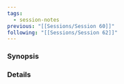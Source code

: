 ```yaml
---
tags:
  - session-notes
previous: "[[Sessions/Session 60]]"
following: "[[Sessions/Session 62]]"
---
```

### Synopsis


### Details

